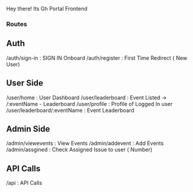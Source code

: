 Hey there! Its Gh Portal Frontend



### Routes

## Auth
/auth/sign-in : SIGN IN Onboard
/auth/register : First Time Redirect ( New User)

## User Side

/user/home : User Dashboard
/user/leaderboard : Event Listed -> /:eventName - Leaderboard
/user/profile : Profile of Logged In user
/user/leaderboard/:eventName : Event Leaderboard


## Admin Side

/admin/viewevents : View Events
/admin/addevent : Add Events
/admin/assgined : Check Assigned Issue to user ( Number) 


## API Calls

/api : API Calls
